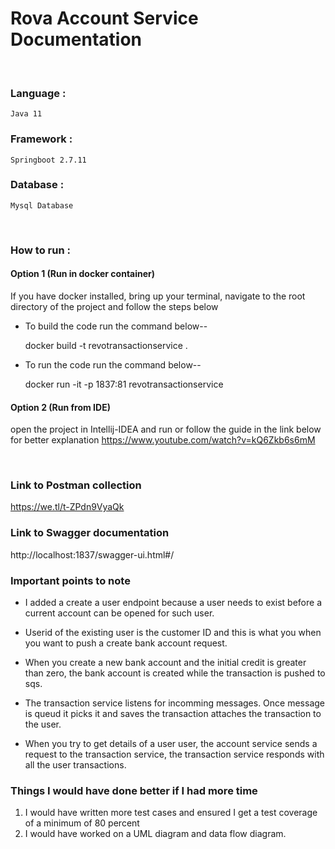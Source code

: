 
# Rova Account Service Documentation

&nbsp;

### Language :

	Java 11

### Framework :

	Springboot 2.7.11

### Database :

    Mysql Database
&nbsp;

### How to run :

#### Option 1 (Run in docker container)

If you have docker installed, bring up your terminal, navigate to the root directory of the project and follow the steps below

* To build the code run the command below--

  docker build -t revotransactionservice .

* To run the code run the command below--

  docker run -it -p 1837:81 revotransactionservice

#### Option 2 (Run from IDE)

open the project in Intellij-IDEA and run or follow the guide in the link below for better explanation
https://www.youtube.com/watch?v=kQ6Zkb6s6mM

&nbsp;

### Link to Postman collection

https://we.tl/t-ZPdn9VyaQk

### Link to Swagger documentation
http://localhost:1837/swagger-ui.html#/


### Important points to note

* I added a create a user endpoint because a user needs to exist before a current account can be opened for such user.

* Userid of the existing user is the customer ID and this is what you when you want to push a create bank account request.

* When you create a new bank account and the initial credit is greater than zero, the bank account is created while the transaction is pushed to sqs.

* The transaction service listens for incomming messages. Once message is queud it picks it and saves the transaction attaches the transaction to the user.

* When you try to get details of a user user, the account  service sends a request to the transaction service, the transaction service responds with all the user transactions.

### Things I would have done better if I had more time

1. I would have written more test cases and ensured I get a test coverage of a minimum of 80 percent
2. I would have worked on a UML diagram and data flow diagram.